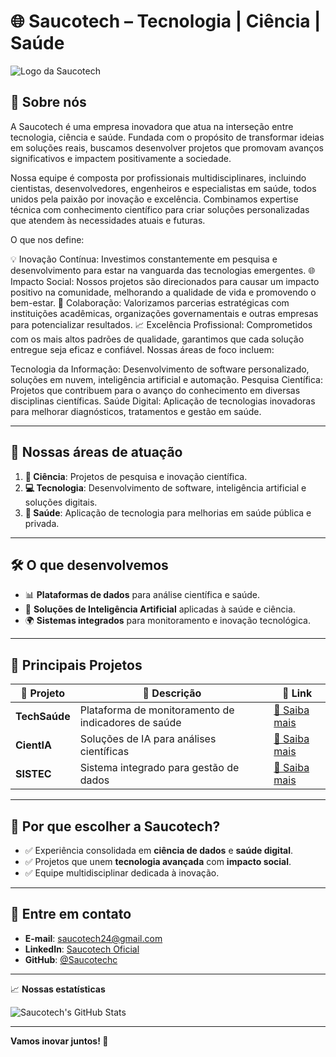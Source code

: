 # 🌐 **Saucotech** – Tecnologia | Ciência | Saúde

![Logo da Saucotech](https://via.placeholder.com/150) <!-- Substitua pelo logo da empresa -->

## 🚀 **Sobre nós**
A Saucotech é uma empresa inovadora que atua na interseção entre tecnologia, ciência e saúde. Fundada com o propósito de transformar ideias em soluções reais, buscamos desenvolver projetos que promovam avanços significativos e impactem positivamente a sociedade.

Nossa equipe é composta por profissionais multidisciplinares, incluindo cientistas, desenvolvedores, engenheiros e especialistas em saúde, todos unidos pela paixão por inovação e excelência. Combinamos expertise técnica com conhecimento científico para criar soluções personalizadas que atendem às necessidades atuais e futuras.

O que nos define:

💡 Inovação Contínua: Investimos constantemente em pesquisa e desenvolvimento para estar na vanguarda das tecnologias emergentes.
🌐 Impacto Social: Nossos projetos são direcionados para causar um impacto positivo na comunidade, melhorando a qualidade de vida e promovendo o bem-estar.
🤝 Colaboração: Valorizamos parcerias estratégicas com instituições acadêmicas, organizações governamentais e outras empresas para potencializar resultados.
📈 Excelência Profissional: Comprometidos com os mais altos padrões de qualidade, garantimos que cada solução entregue seja eficaz e confiável.
Nossas áreas de foco incluem:

Tecnologia da Informação: Desenvolvimento de software personalizado, soluções em nuvem, inteligência artificial e automação.
Pesquisa Científica: Projetos que contribuem para o avanço do conhecimento em diversas disciplinas científicas.
Saúde Digital: Aplicação de tecnologias inovadoras para melhorar diagnósticos, tratamentos e gestão em saúde.

---

## 🧩 **Nossas áreas de atuação**
1. **🔬 Ciência**: Projetos de pesquisa e inovação científica.
2. **💻 Tecnologia**: Desenvolvimento de software, inteligência artificial e soluções digitais.
3. **🏥 Saúde**: Aplicação de tecnologia para melhorias em saúde pública e privada.

---

## 🛠 **O que desenvolvemos**
- 📊 **Plataformas de dados** para análise científica e saúde.
- 🤖 **Soluções de Inteligência Artificial** aplicadas à saúde e ciência.
- 🌍 **Sistemas integrados** para monitoramento e inovação tecnológica.

---

## 📂 **Principais Projetos**
| 🚀 **Projeto**         | 📝 **Descrição**                                     | 🔗 **Link**               |
|------------------------|----------------------------------------------------|---------------------------|
| **TechSaúde**          | Plataforma de monitoramento de indicadores de saúde | [🔗 Saiba mais](#)        |
| **CientIA**            | Soluções de IA para análises científicas           | [🔗 Saiba mais](#)        |
| **SISTEC**             | Sistema integrado para gestão de dados             | [🔗 Saiba mais](#)        |

---

## 🌟 **Por que escolher a Saucotech?**
- ✅ Experiência consolidada em **ciência de dados** e **saúde digital**.
- ✅ Projetos que unem **tecnologia avançada** com **impacto social**.
- ✅ Equipe multidisciplinar dedicada à inovação.

---

## 🤝 **Entre em contato**
- **E-mail**: saucotech24@gmail.com
- **LinkedIn**: [Saucotech Oficial](#)
- **GitHub**: [@Saucotechc](https://github.com/Saucotechc)

---

📈 **Nossas estatísticas**

![Saucotech's GitHub Stats](https://github-readme-stats.vercel.app/api?username=Saucotechc&show_icons=true&theme=light)

---

**Vamos inovar juntos! 🌟**
